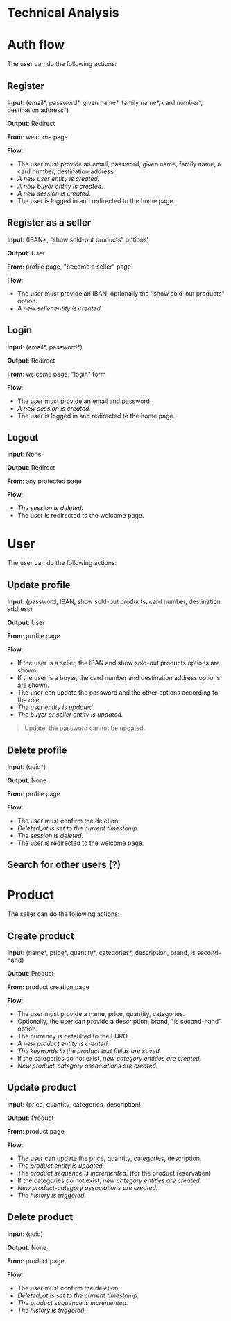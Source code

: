 # Technical Analysis

# Auth flow
The user can do the following actions:
## Register
**Input**: (email*, password*, given name*, family name*, card number*, destination address*)

**Output**: Redirect

**From**: welcome page

**Flow**:
- The user must provide an email, password, given name, family name, a card number, destination address.
- _A new user entity is created._
- _A new buyer entity is created._
- _A new session is created._
- The user is logged in and redirected to the home page.

## Register as a seller
**Input**: (IBAN*, "show sold-out products" options)

**Output**: User

**From**: profile page, "become a seller" page

**Flow**:
- The user must provide an IBAN, optionally the "show sold-out products" option.
- _A new seller entity is created._

## Login
**Input**: (email*, password*)

**Output**: Redirect

**From**: welcome page, "login" form

**Flow**:
- The user must provide an email and password.
- _A new session is created._
- The user is logged in and redirected to the home page.

## Logout
**Input**: None

**Output**: Redirect

**From**: any protected page

**Flow**:
- _The session is deleted._
- The user is redirected to the welcome page.

# User
The user can do the following actions:
## Update profile
**Input**: (password, IBAN, show sold-out products, card number, destination address)

**Output**: User

**From**: profile page

**Flow**:
- If the user is a seller, the IBAN and show sold-out products options are shown.
- If the user is a buyer, the card number and destination address options are shown.
- The user can update the password and the other options according to the role.
- _The user entity is updated._
- _The buyer or seller entity is updated._

> Update: the password cannot be updated.

## Delete profile
**Input**: (guid*)

**Output**: None

**From**: profile page

**Flow**:
- The user must confirm the deletion.
- _Deleted_at is set to the current timestamp._
- _The session is deleted._
- The user is redirected to the welcome page.
## Search for other users (?)

# Product
The seller can do the following actions:
## Create product
**Input**: 
(name*, price*, quantity*, categories*, description, brand, is second-hand)

**Output**: Product

**From**: product creation page

**Flow**:
- The user must provide a name, price, quantity, categories.
- Optionally, the user can provide a description, brand, "is second-hand" option.
- The currency is defaulted to the EURO.
- _A new product entity is created._
- _The keywords in the product text fields are saved._
- If the categories do not exist, _new category entities are created._
- _New product-category associations are created._

## Update product
**Input**: (price, quantity, categories, description)

**Output**: Product

**From**: product page

**Flow**:
- The user can update the price, quantity, categories, description.
- _The product entity is updated._
- _The product sequence is incremented._ (for the product reservation)
- If the categories do not exist, _new category entities are created._
- _New product-category associations are created._
- _The history is triggered._

## Delete product
**Input**: (guid)

**Output**: None

**From**: product page

**Flow**:
- The user must confirm the deletion.
- _Deleted_at is set to the current timestamp._
- _The product sequence is incremented._
- _The history is triggered._
